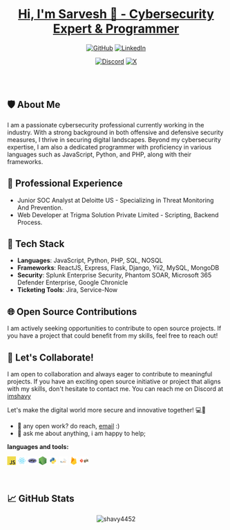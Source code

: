 <h1 align="center"><a href="https://peterhan.dev">Hi, I'm Sarvesh 👋  - Cybersecurity Expert & Programmer </a></h1>

<p align="center">
  <a href="https://github.com/shavy4452">
    <picture>
      <source media="(prefers-color-scheme: dark)" srcset="https://cdn.simpleicons.org/github/white">
      <img alt="GitHub" title="GitHub" height="48" width="48" src="https://cdn.simpleicons.org/github"></picture></a>
  <a href="https://www.linkedin.com/in/sarveshsingh1322">
    <img alt="LinkedIn" title="LinkedIn" height="48" width="48" src="https://cdn.simpleicons.org/linkedin"></a>
</p>

<p align="center">
  <a href="https://discord.com/invite/n7J26nP9gC">
    <img alt="Discord" title="Discord" height="48" width="48" src="https://cdn.simpleicons.org/discord"></a>
  <a href="https://twitter.com/imshavy">
    <picture>
      <source media="(prefers-color-scheme: dark)" srcset="https://cdn.simpleicons.org/x/white">
      <img alt="X" title="X" height="48" width="48" src="https://cdn.simpleicons.org/x"></picture></a>
</p>



<br />
<br />

## 🛡️ About Me
I am a passionate cybersecurity professional currently working in the industry. With a strong background in both offensive and defensive security measures, I thrive in securing digital landscapes. Beyond my cybersecurity expertise, I am also a dedicated programmer with proficiency in various languages such as JavaScript, Python, and PHP, along with their frameworks.

## 💼 Professional Experience
- Junior SOC Analyst at Deloitte US - Specializing in Threat Monitoring And Prevention.
- Web Developer at Trigma Solution Private Limited - Scripting, Backend Process.

## 🔧 Tech Stack
- **Languages**: JavaScript, Python, PHP, SQL, NOSQL
- **Frameworks**: ReactJS, Express, Flask, Django, Yii2, MySQL, MongoDB
- **Security**: Splunk Enterprise Security, Phantom SOAR, Microsoft 365 Defender Enterprise, Google Chronicle
- **Ticketing Tools**: Jira, Service-Now

## 🌐 Open Source Contributions
I am actively seeking opportunities to contribute to open source projects. If you have a project that could benefit from my skills, feel free to reach out!

## 🤝 Let's Collaborate!
I am open to collaboration and always eager to contribute to meaningful projects. If you have an exciting open source initiative or project that aligns with my skills, don't hesitate to contact me. You can reach me on Discord at [imshavy](https://discordapp.com/users/964202836399390720)



Let's make the digital world more secure and innovative together! 💻🚀
  
- 💼 any open work? do reach, [email](mailto:sarveshsingh1322@gmail.com) :)
- 💬 ask me about anything, i am happy to help;

**languages and tools:**  

<code><img height="20" src="https://raw.githubusercontent.com/github/explore/80688e429a7d4ef2fca1e82350fe8e3517d3494d/topics/javascript/javascript.png"></code>
<code><img height="20" src="https://raw.githubusercontent.com/github/explore/80688e429a7d4ef2fca1e82350fe8e3517d3494d/topics/react/react.png"></code>
<code><img height="20" src="https://raw.githubusercontent.com/github/explore/5c058a388828bb5fde0bcafd4bc867b5bb3f26f3/topics/php/php.png"></code>
<code><img height="20" src="https://raw.githubusercontent.com/github/explore/80688e429a7d4ef2fca1e82350fe8e3517d3494d/topics/nodejs/nodejs.png"></code>
<code><img height="20" src="https://raw.githubusercontent.com/github/explore/80688e429a7d4ef2fca1e82350fe8e3517d3494d/topics/python/python.png"></code>
<code><img height="20" src="https://raw.githubusercontent.com/github/explore/80688e429a7d4ef2fca1e82350fe8e3517d3494d/topics/mysql/mysql.png"></code>
<code><img height="20" src="https://raw.githubusercontent.com/github/explore/80688e429a7d4ef2fca1e82350fe8e3517d3494d/topics/firebase/firebase.png"></code>
<code><img height="20" src="https://raw.githubusercontent.com/github/explore/80688e429a7d4ef2fca1e82350fe8e3517d3494d/topics/git/git.png"></code>

</br>


## 📈 GitHub Stats
<p align="center"> <img src="https://github-readme-stats.vercel.app/api?username=shavy4452&show_icons=true&theme=gotham" alt="shavy4452" />
